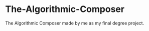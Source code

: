 The-Algorithmic-Composer
========================

The Algorithmic Composer made by me as my final degree project.
